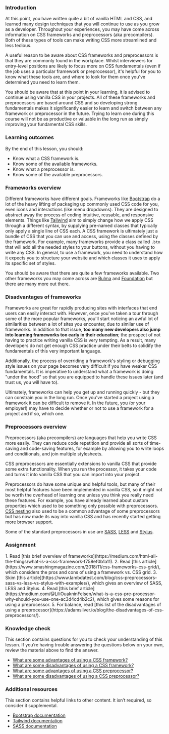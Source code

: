 ### Introduction

At this point, you have written quite a bit of vanilla HTML and CSS, and learned many design techniques that you will continue to use as you grow as a developer. Throughout your experiences, you may have come across information on CSS frameworks and preprocessors (aka precompilers). Both of these types of tools can make writing CSS more streamlined and less tedious.

A useful reason to be aware about CSS frameworks and preprocessors is that they are commonly found in the workplace. Whilst interviewers for entry-level positions are likely to focus more on CSS fundamentals (even if the job uses a particular framework or preprocessor), it's helpful for you to know what these tools are, and where to look for them once you've determined you need to learn them.

You should be aware that at this point in your learning, it is advised to continue using vanilla CSS in your projects. All of these frameworks and preprocessors are based around CSS and so developing strong fundamentals makes it significantly easier to learn and switch between any framework or preprocessor in the future. Trying to learn one during this course will not be as productive or valuable in the long run as simply improving your fundamental CSS skills.

### Learning outcomes

By the end of this lesson, you should:

- Know what a CSS framework is.
- Know some of the available frameworks.
- Know what a preprocessor is.
- Know some of the available preprocessors.

### Frameworks overview

Different frameworks have different goals. Frameworks like [Bootstrap](https://getbootstrap.com/) do a lot of the heavy lifting of packaging up commonly used CSS code for you, even icons and interactions (like menu dropdowns). They are designed to abstract away the process of coding intuitive, reusable, and responsive elements. Things like [Tailwind](https://tailwindcss.com/) aim to simply change how we apply CSS through a different syntax, by supplying pre-named classes that typically only apply a single line of CSS each. A CSS framework is ultimately just a bundle of CSS that you can use and access, using the classes defined by the framework. For example, many frameworks provide a class called `.btn` that will add all the needed styles to your buttons, without you having to write any CSS. In general, to use a framework, you need to understand how it expects you to structure your website and which classes it uses to apply its specific set of styles.

You should be aware that there are quite a few frameworks available. Two other frameworks you may come across are [Bulma](https://bulma.io/) and [Foundation](https://get.foundation) but there are many more out there.

### Disadvantages of frameworks

Frameworks are great for rapidly producing sites with interfaces that end users can easily interact with. However, once you've taken a tour through some of the more popular frameworks, you'll start noticing an awful lot of similarities between a lot of sites you encounter, due to similar use of frameworks. In addition to that issue, **too many new developers also jump into learning frameworks too early in their education**; the prospect of not having to practice writing vanilla CSS is very tempting. As a result, many developers do not get enough CSS practice under their belts to solidify the fundamentals of this very important language.

Additionally, the process of overriding a framework's styling or debugging style issues on your page becomes very difficult if you have weaker CSS fundamentals. It is imperative to understand what a framework is doing "under the hood" so that you are equipped to handle these issues later (and trust us, you will have to).

Ultimately, frameworks can help you get up and running quickly - but they can constrain you in the long run. Once you've started a project using a framework it can be difficult to remove it. In the future, you (or your employer!) may have to decide whether or not to use a framework for a project and if so, which one.

### Preprocessors overview

Preprocessors (aka precompilers) are languages that help you write CSS more easily. They can reduce code repetition and provide all sorts of time-saving and code-saving features, for example by allowing you to write loops and conditionals, and join multiple stylesheets.

CSS preprocessors are essentially extensions to vanilla CSS that provide some extra functionality. When you run the processor, it takes your code and turns it into vanilla CSS that you can import into your project.

Preprocessors do have some unique and helpful tools, but many of their most helpful features have been implemented in vanilla CSS, so it might not be worth the overhead of learning one unless you think you really need these features. For example, you have already learned about custom properties which used to be something only possible with preprocessors. [CSS nesting](https://developer.mozilla.org/en-US/docs/Web/CSS/CSS_nesting/Using_CSS_nesting) also used to be a common advantage of some preprocessors but has now made its way into vanilla CSS and has recently started getting more browser support.

Some of the standard preprocessors in use are [SASS](https://sass-lang.com/), [LESS](https://lesscss.org/) and [Stylus](https://stylus-lang.com/).

### Assignment

<div class="lesson-content__panel" markdown="1">
1. Read [this brief overview of frameworks](https://medium.com/html-all-the-things/what-is-a-css-framework-f758ef0b1a11).
2. Read [this article](https://www.smashingmagazine.com/2018/11/css-frameworks-css-grid/), which considers the pros and cons of using a framework vs. CSS grid.
3. Skim [this article](https://www.lambdatest.com/blog/css-preprocessors-sass-vs-less-vs-stylus-with-examples/), which gives an overview of SASS, LESS and Stylus.
4. Read [this brief article](https://medium.com/@LiliOuakninFelsen/what-is-a-css-pre-processor-why-should-you-use-one-ac3d4cd4b2c2), which gives some reasons for using a preprocessor.
5. For balance, read [this list of the disadvantages of using a preprocessor](https://adamsilver.io/blog/the-disadvantages-of-css-preprocessors/).
</div>

### Knowledge check

This section contains questions for you to check your understanding of this lesson. If you’re having trouble answering the questions below on your own, review the material above to find the answer.

* [What are some advantages of using a CSS framework?](https://www.smashingmagazine.com/2018/11/css-frameworks-css-grid/)
* [What are some disadvantages of using a CSS framework?](https://www.smashingmagazine.com/2018/11/css-frameworks-css-grid/)
* [What are some advantages of using a CSS preprocessor?](https://medium.com/@LiliOuakninFelsen/what-is-a-css-pre-processor-why-should-you-use-one-ac3d4cd4b2c2)
* [What are some disadvantages of using a CSS preprocessor?](https://adamsilver.io/blog/the-disadvantages-of-css-preprocessors/)

### Additional resources

This section contains helpful links to other content. It isn’t required, so consider it supplemental.

* [Bootstrap documentation](https://getbootstrap.com/docs/5.3/getting-started/introduction/)
* [Tailwind documentation](https://tailwindcss.com/docs)
* [SASS documentation](https://sass-lang.com/documentation)
